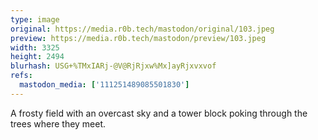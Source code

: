 ```yaml
---
type: image
original: https://media.r0b.tech/mastodon/original/103.jpeg
preview: https://media.r0b.tech/mastodon/preview/103.jpeg
width: 3325
height: 2494
blurhash: USG+%TMxIARj-@V@RjRjxw%Mx]ayRjxvxvof
refs:
  mastodon_media: ['111251489085501830']
---
```


A frosty field with an overcast sky and a tower block poking through the trees where they meet. 
